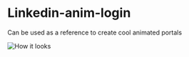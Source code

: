 # Linkedin-anim-login

Can be used as a reference to create cool animated portals

![How it looks](https://github.com/raj-saroj-vst-au4/Linkedin-anim-login/blob/master/POC.gif?raw=true)
